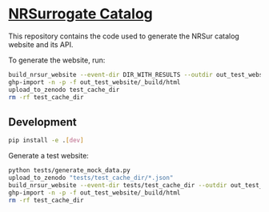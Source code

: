 # [NRSurrogate Catalog](https://cjhaster.github.io/NRSurrogateCatalog)

This repository contains the code used to generate the NRSur catalog website and its API.


To generate the website, run:
```bash
build_nrsur_website --event-dir DIR_WITH_RESULTS --outdir out_test_website
ghp-import -n -p -f out_test_website/_build/html
upload_to_zenodo test_cache_dir
rm -rf test_cache_dir
```



## Development



```bash
pip install -e .[dev]
```

Generate a test website:
```bash
python tests/generate_mock_data.py
upload_to_zenodo "tests/test_cache_dir/*.json"
build_nrsur_website --event-dir tests/test_cache_dir --outdir out_test_website
ghp-import -n -p -f out_test_website/_build/html
rm -rf test_cache_dir
```
